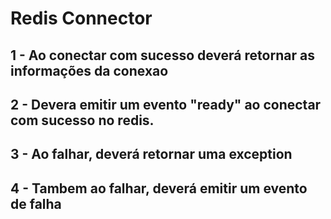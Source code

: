 # Redis Connector

## 1 - Ao conectar com sucesso deverá retornar as informações da conexao

## 2 - Devera emitir um evento "ready" ao conectar com sucesso no redis.

## 3 - Ao falhar, deverá retornar uma exception

## 4 - Tambem ao falhar, deverá emitir um evento de falha

